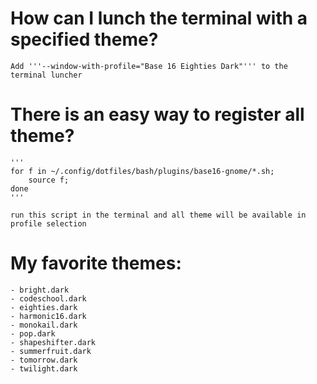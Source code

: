 How can I lunch the terminal with a specified theme?
===
    Add '''--window-with-profile="Base 16 Eighties Dark"''' to the terminal luncher

There is an easy way to register all theme?
===
    '''
    for f in ~/.config/dotfiles/bash/plugins/base16-gnome/*.sh;
        source f;
    done
    '''

    run this script in the terminal and all theme will be available in profile selection

My favorite themes:
===
    - bright.dark
    - codeschool.dark
    - eighties.dark
    - harmonic16.dark
    - monokail.dark
    - pop.dark
    - shapeshifter.dark
    - summerfruit.dark
    - tomorrow.dark
    - twilight.dark
